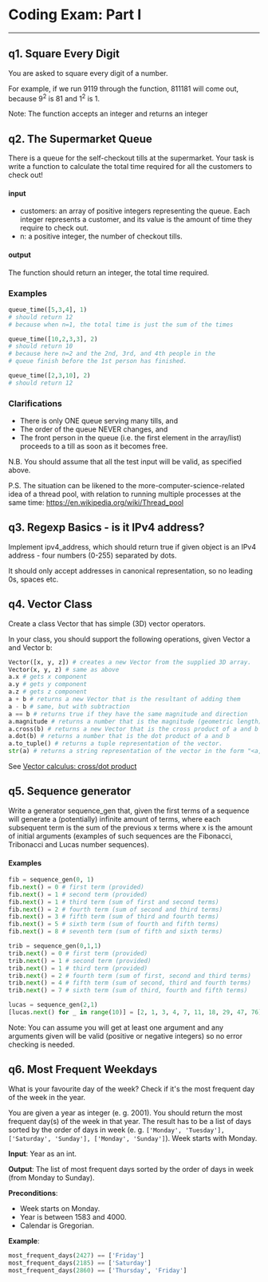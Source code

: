 # Coding Exam: Part I
---
## q1. Square Every Digit
You are asked to square every digit of a number.

For example, if we run 9119 through the function, 811181 will come out, because 9<sup>2</sup> is 81 and 1<sup>2</sup> is 1.

Note: The function accepts an integer and returns an integer

## q2. The Supermarket Queue
There is a queue for the self-checkout tills at the supermarket. Your task is write a function to calculate the total time required for all the customers to check out!

#### input
- customers: an array of positive integers representing the queue. Each integer represents a customer, and its value is the amount of time they require to check out.
- n: a positive integer, the number of checkout tills.
#### output
The function should return an integer, the total time required.

### Examples
```Python
queue_time([5,3,4], 1)
# should return 12
# because when n=1, the total time is just the sum of the times

queue_time([10,2,3,3], 2)
# should return 10
# because here n=2 and the 2nd, 3rd, and 4th people in the 
# queue finish before the 1st person has finished.

queue_time([2,3,10], 2)
# should return 12
```
### Clarifications
- There is only ONE queue serving many tills, and
- The order of the queue NEVER changes, and
- The front person in the queue (i.e. the first element in the array/list) proceeds to a till as soon as it becomes free.

N.B. You should assume that all the test input will be valid, as specified above.

P.S. The situation can be likened to the more-computer-science-related idea of a thread pool, with relation to running multiple processes at the same time: https://en.wikipedia.org/wiki/Thread_pool

## q3. Regexp Basics - is it IPv4 address?
Implement ipv4_address, which should return true if given object is an IPv4 address - four numbers (0-255) separated by dots.

It should only accept addresses in canonical representation, so no leading 0s, spaces etc.

## q4. Vector Class
Create a class Vector that has simple (3D) vector operators.

In your class, you should support the following operations, given Vector a and Vector b:

```Python
Vector([x, y, z]) # creates a new Vector from the supplied 3D array.
Vector(x, y, z) # same as above
a.x # gets x component
a.y # gets y component
a.z # gets z component
a + b # returns a new Vector that is the resultant of adding them
a - b # same, but with subtraction
a == b # returns true if they have the same magnitude and direction
a.magnitude # returns a number that is the magnitude (geometric length) of vector a.
a.cross(b) # returns a new Vector that is the cross product of a and b 
a.dot(b) # returns a number that is the dot product of a and b
a.to_tuple() # returns a tuple representation of the vector.
str(a) # returns a string representation of the vector in the form "<a, b, c>"
```

See [Vector calculus: cross/dot product](https://betterexplained.com/articles/cross-product/)

## q5. Sequence generator
Write a generator sequence_gen that, given the first terms of a sequence will generate a (potentially) infinite amount of terms, where each subsequent term is the sum of the previous x terms where x is the amount of initial arguments (examples of such sequences are the Fibonacci, Tribonacci and Lucas number sequences).

#### Examples
```Python
fib = sequence_gen(0, 1)
fib.next() = 0 # first term (provided)
fib.next() = 1 # second term (provided)
fib.next() = 1 # third term (sum of first and second terms)
fib.next() = 2 # fourth term (sum of second and third terms)
fib.next() = 3 # fifth term (sum of third and fourth terms)
fib.next() = 5 # sixth term (sum of fourth and fifth terms)
fib.next() = 8 # seventh term (sum of fifth and sixth terms)

trib = sequence_gen(0,1,1)
trib.next() = 0 # first term (provided)
trib.next() = 1 # second term (provided)
trib.next() = 1 # third term (provided)
trib.next() = 2 # fourth term (sum of first, second and third terms)
trib.next() = 4 # fifth term (sum of second, third and fourth terms)
trib.next() = 7 # sixth term (sum of third, fourth and fifth terms)

lucas = sequence_gen(2,1)
[lucas.next() for _ in range(10)] = [2, 1, 3, 4, 7, 11, 18, 29, 47, 76]
```

Note: You can assume you will get at least one argument and any arguments given will be valid (positive or negative integers) so no error checking is needed.

## q6. Most Frequent Weekdays
What is your favourite day of the week? Check if it's the most frequent day of the week in the year.

You are given a year as integer (e. g. 2001). You should return the most frequent day(s) of the week in that year. The result has to be a list of days sorted by the order of days in week (e. g. `['Monday', 'Tuesday'], ['Saturday', 'Sunday'], ['Monday', 'Sunday']`). Week starts with Monday.

**Input**: Year as an int.

**Output**: The list of most frequent days sorted by the order of days in week (from Monday to Sunday).

**Preconditions**:

- Week starts on Monday.
- Year is between 1583 and 4000.
- Calendar is Gregorian.

**Example**:
```Python
most_frequent_days(2427) == ['Friday']
most_frequent_days(2185) == ['Saturday']
most_frequent_days(2860) == ['Thursday', 'Friday']
```